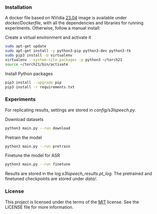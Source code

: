 <!---
# Software Name : s3lspeech
# Version: 1.0.0
# SPDX-FileCopyrightText: Copyright (c) 2024 Orange
# SPDX-License-Identifier: MIT
# This software is distributed under the MIT,
# the text of which is available at https://opensource.org/licenses/MIT
# or see the "LICENSE" file for more details.
--->

### Installation

A docker file based on NVidia [23.04](https://docs.nvidia.com/deeplearning/frameworks/pytorch-release-notes/rel-23-04.html#rel-23-04) image is available under _docker/Dockerfile_, with all the dependencies and libraries for running experiments. Otherwise, follow a manual install:

Create a virtual environment and activate it
```bash
sudo apt-get update
sudo apt-get install -y python3-pip python3-dev python3-tk
sudo pip3 install -U virtualenv
virtualenv --system-site-packages -p python3 ~/torch21
source ~/torch21/bin/activate
```

Install Python packages
```bash
pip3 install --upgrade pip
pip3 install -r requirements.txt
```

### Experiments

For replicating results, settings are stored in _config/s3lspeech.py_. 

Download datasets 
```bash
python3 main.py --run download
```
Pretrain the model
```bash
python3 main.py --run pretrain
```
Finetune the model for ASR
```bash
python3 main.py --run finetune
```

Results are stored in the log _s3lspeech_results.pt_log_. The pretrained and finetuned checkpoints are stored under _data/_.

### License
This project is licensed under the terms of the [MIT](https://opensource.org/licenses/MIT) license. See the LICENSE file for more information. 